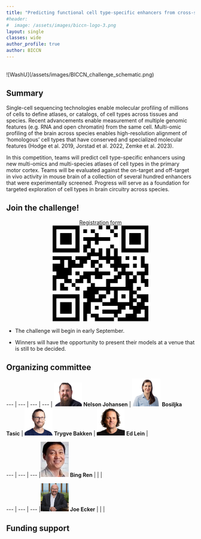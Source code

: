 ```yaml
---
title: "Predicting functional cell type-specific enhancers from cross-species multi-omics"
#header:
#  image: /assets/images/biccn-logo-3.png
layout: single
classes: wide
author_profile: true
author: BICCN
---
```


<br>
![WashU](/assets/images/BICCN_challenge_schematic.png)

## Summary

Single-cell sequencing technologies enable molecular profiling of millions of cells to define atlases, or catalogs, of cell types across tissues and species. Recent advancements enable measurement of multiple genomic features (e.g. RNA and open chromatin) from the same cell. Multi-omic profiling of the brain across species enables high-resolution alignment of ‘homologous’ cell types that have conserved and specialized molecular features (Hodge et al. 2019, Jorstad et al. 2022, Zemke et al. 2023). 

In this competition, teams will predict cell type-specific enhancers using new multi-omics and multi-species atlases of cell types in the primary motor cortex. Teams will be evaluated against the on-target and off-target in vivo activity in mouse brain of a collection of several hundred enhancers that were experimentally screened. Progress will serve as a foundation for targeted exploration of cell types in brain circuitry across species.

## Join the challenge!
<p align="center">
  <a href="https://biccnchalleng.paperform.co">Registration form</a>
  <br>
  <img src="/assets/qr_code/registration.png">
</p>

* The challenge will begin in early September. 

* Winners will have the opportunity to present their models at a venue that is still to be decided.

## Organizing committee

--- | --- | --- | ---
| <img width="75" alt="" src="/assets/people/nelson.jpg">  **Nelson Johansen** | <img width="75" alt="" src="/assets/people/bosiljka.jpeg"> **Bosiljka Tasic** | <img width="75" alt="" src="/assets/people/trygve.jpeg"> **Trygve Bakken** | <img width="75" alt="" src="/assets/people/ed.jpg"> **Ed Lein** | 

--- | --- | ---
|<img width="75" alt="" src="/assets/people/bing.jpg"> **Bing Ren** | | |

--- | --- | ---
|<img width="75" alt="" src="/assets/people/joe.jpg"> **Joe Ecker** | | |



## Funding support

